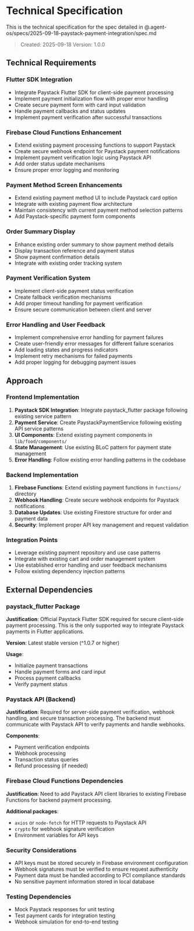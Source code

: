 # Technical Specification

This is the technical specification for the spec detailed in @.agent-os/specs/2025-09-18-paystack-payment-integration/spec.md

> Created: 2025-09-18
> Version: 1.0.0

## Technical Requirements

### Flutter SDK Integration
- Integrate Paystack Flutter SDK for client-side payment processing
- Implement payment initialization flow with proper error handling
- Create secure payment form with card input validation
- Handle payment callbacks and status updates
- Implement payment verification after successful transactions

### Firebase Cloud Functions Enhancement
- Extend existing payment processing functions to support Paystack
- Create secure webhook endpoint for Paystack payment notifications
- Implement payment verification logic using Paystack API
- Add order status update mechanisms
- Ensure proper error logging and monitoring

### Payment Method Screen Enhancements
- Extend existing payment method UI to include Paystack card option
- Integrate with existing payment flow architecture
- Maintain consistency with current payment method selection patterns
- Add Paystack-specific payment form components

### Order Summary Display
- Enhance existing order summary to show payment method details
- Display transaction reference and payment status
- Show payment confirmation details
- Integrate with existing order tracking system

### Payment Verification System
- Implement client-side payment status verification
- Create fallback verification mechanisms
- Add proper timeout handling for payment verification
- Ensure secure communication between client and server

### Error Handling and User Feedback
- Implement comprehensive error handling for payment failures
- Create user-friendly error messages for different failure scenarios
- Add loading states and progress indicators
- Implement retry mechanisms for failed payments
- Add proper logging for debugging payment issues

## Approach

### Frontend Implementation
1. **Paystack SDK Integration**: Integrate paystack_flutter package following existing service pattern
2. **Payment Service**: Create PaystackPaymentService following existing API service patterns
3. **UI Components**: Extend existing payment components in `lib/food/components/`
4. **State Management**: Use existing BLoC pattern for payment state management
5. **Error Handling**: Follow existing error handling patterns in the codebase

### Backend Implementation
1. **Firebase Functions**: Extend existing payment functions in `functions/` directory
2. **Webhook Handling**: Create secure webhook endpoints for Paystack notifications
3. **Database Updates**: Use existing Firestore structure for order and payment data
4. **Security**: Implement proper API key management and request validation

### Integration Points
- Leverage existing payment repository and use case patterns
- Integrate with existing cart and order management system
- Use established error handling and user feedback mechanisms
- Follow existing dependency injection patterns

## External Dependencies

### paystack_flutter Package
**Justification**: Official Paystack Flutter SDK required for secure client-side payment processing. This is the only supported way to integrate Paystack payments in Flutter applications.

**Version**: Latest stable version (^1.0.7 or higher)

**Usage**:
- Initialize payment transactions
- Handle payment forms and card input
- Process payment callbacks
- Verify payment status

### Paystack API (Backend)
**Justification**: Required for server-side payment verification, webhook handling, and secure transaction processing. The backend must communicate with Paystack API to verify payments and handle webhooks.

**Components**:
- Payment verification endpoints
- Webhook processing
- Transaction status queries
- Refund processing (if needed)

### Firebase Cloud Functions Dependencies
**Justification**: Need to add Paystack API client libraries to existing Firebase Functions for backend payment processing.

**Additional packages**:
- `axios` or `node-fetch` for HTTP requests to Paystack API
- `crypto` for webhook signature verification
- Environment variables for API keys

### Security Considerations
- API keys must be stored securely in Firebase environment configuration
- Webhook signatures must be verified to ensure request authenticity
- Payment data must be handled according to PCI compliance standards
- No sensitive payment information stored in local database

### Testing Dependencies
- Mock Paystack responses for unit testing
- Test payment cards for integration testing
- Webhook simulation for end-to-end testing